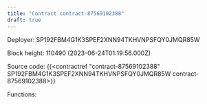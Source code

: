 ```yaml
---
title: "Contract contract-87569102388"
draft: true
---
```

Deployer: SP192FBM4G1K3SPEF2XNN94TKHVNPSFQY0JMQR85W


 



Block height: 110490 (2023-06-24T01:19:56.000Z)

Source code: {{<contractref "contract-87569102388" SP192FBM4G1K3SPEF2XNN94TKHVNPSFQY0JMQR85W contract-87569102388>}}

Functions:


